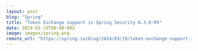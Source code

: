 ```yaml
---
layout: post
blog: "Spring"
title: "Token Exchange support in Spring Security 6.3.0-M3"
date: 2024-03-19T00:00:00Z
image: images/spring.png
remote_url: "https://spring.io/blog/2024/03/19/token-exchange-support-in-spring-security-6-3-0-m3"
---
```

